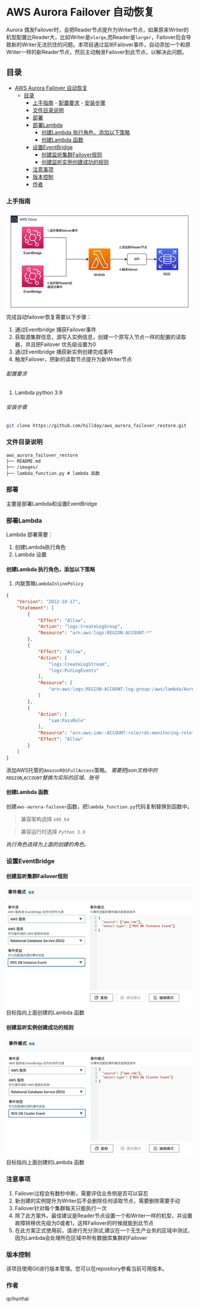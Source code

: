 

# AWS Aurora Failover 自动恢复

Aurora 偶发Failover时，会把Reader节点提升为Writer节点，如果原来Writer的机型配置比Reader大，比如Writer是`xlarge`,而Reader是`larger`，Failover后会导致新的Writer无法抗住的问题。本项目通过监听Failover事件，自动添加一个和原Writer一样的新Reader节点，然后主动触发Failover到此节点，以解决此问题。
## 目录

- [AWS Aurora Failover 自动恢复](#aws-aurora-failover-自动恢复)
  - [目录](#目录)
    - [上手指南](#上手指南)
          - [配置要求](#配置要求)
          - [安装步骤](#安装步骤)
    - [文件目录说明](#文件目录说明)
    - [部署](#部署)
    - [部署Lambda](#部署lambda)
      - [创建Lambda 执行角色，添加以下策略](#创建lambda-执行角色添加以下策略)
      - [创建Lambda 函数](#创建lambda-函数)
    - [设置EventBridge](#设置eventbridge)
      - [创建监听集群Failover规则](#创建监听集群failover规则)
      - [创建监听实例创建成功的规则](#创建监听实例创建成功的规则)
    - [注意事项](#注意事项)
    - [版本控制](#版本控制)
    - [作者](#作者)

### 上手指南
![部署架构](./images/aurora-failover-arc.png)
完成自动failover恢复需要以下步骤：
1. 通过Eventbridge 捕获Failover事件
2. 获取源集群信息，源写入实例信息，创建一个原写入节点一样的配置的读取器，并且把Failover 优先级设置为0
3. 通过Eventbridge 捕获新实例创建完成事件
4. 触发Failover，把新的读取节点提升为新Writer节点

###### 配置要求

1. Lambda python 3.9

###### 安装步骤
```sh
git clone https://github.com/hillday/aws_aurora_failover_restore.git
```

### 文件目录说明

```
aws_aurora_failover_restore 
├── README.md
├── /images/
├── lambda_function.py # lambda 函数
```

### 部署
主要是部署Lambda和设置EventBridge
### 部署Lambda
Lambda 部署需要：
1. 创建Lambda执行角色
2. Lambda 设置

#### 创建Lambda 执行角色，添加以下策略
1. 内联策略`LambdaInlinePolicy`

```json
{
    "Version": "2012-10-17",
    "Statement": [
        {
            "Effect": "Allow",
            "Action": "logs:CreateLogGroup",
            "Resource": "arn:aws:logs:REGION:ACCOUNT:*"
        },
        {
            "Effect": "Allow",
            "Action": [
                "logs:CreateLogStream",
                "logs:PutLogEvents"
            ],
            "Resource": [
                "arn:aws:logs:REGION:ACCOUNT:log-group:/aws/lambda/Aurora-Failover-AutoRestore:*"
            ]
        },
        {
            "Action": [
                "iam:PassRole"
            ],
            "Resource": "arn:aws:iam::ACCOUNT:role/rds-monitoring-role",
            "Effect": "Allow"
        }
    ]
}
```
添加AWS托管的`AmazonRDSFullAccess`策略。
*需要把json文档中的`REGION`,`ACCOUNT`替换为实际的区域、账号*

#### 创建Lambda 函数
 创建`aws-aurora-failover`函数，把`lambda_function.py`代码复制替换到函数中。
> 兼容架构选择 `x86_64`

> 兼容运行时选择 `Python 3.9`

*执行角色选择为上面的创建的角色。*


### 设置EventBridge
#### 创建监听集群Failover规则
![](./images/event-cluster.png)
目标指向上面创建的Lambda 函数

#### 创建监听实例创建成功的规则
![](./images/event-instance.png)
目标指向上面创建的Lambda 函数

### 注意事项
1. Failover过程会有数秒中断，需要评估业务侧是否可以容忍
2. 新创建的实例提升为Writer后不会删除任何读取节点，需要删除需要手动
3. Failover针对每个集群每天只能执行一次
4. 除了此方案外，最佳建议是Reader节点设置一个和Writer一样的机型，并设置故障转移优先级为0或者1，这样Failover的时候就能到此节点
5. 在此方案正式使用前，请进行充分测试,建议在一个无生产业务的区域中测试，因为Lambda会处理所在区域中所有数据库集群的Failover

### 版本控制

该项目使用Git进行版本管理。您可以在repository参看当前可用版本。

### 作者

qchunhai

